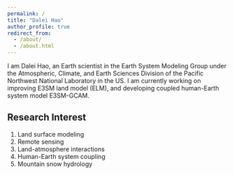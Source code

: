 ```yaml
---
permalink: /
title: "Dalei Hao"
author_profile: true
redirect_from: 
  - /about/
  - /about.html
---
```


I am Dalei Hao, an Earth scientist in the Earth System Modeling Group under the Atmospheric, Climate, and Earth Sciences Division of the Pacific Northwest National Laboratory in the US. I am currently working on improving E3SM land model (ELM), and developing coupled human-Earth system model E3SM-GCAM.


Research Interest
------
1. Land surface modeling
1. Remote sensing
1. Land-atmosphere interactions
1. Human-Earth system coupling
1. Mountain snow hydrology

<script type="text/javascript" id="clstr_globe" src="//clustrmaps.com/globe.js?d=iWTS1J4l5IyGC6l-atHWkOLgPg7MC5ADt4ZJa0rorgE"></script>




